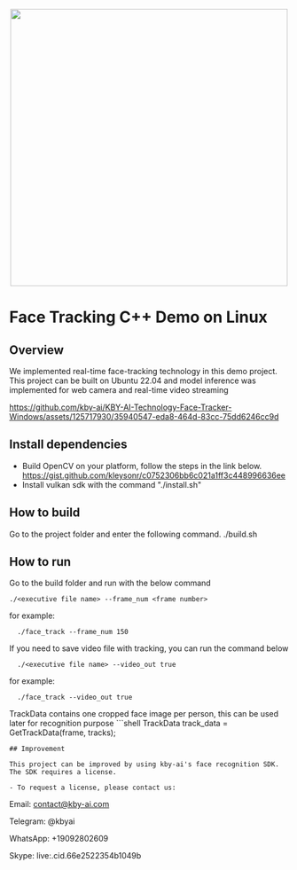 <p align="center">
  <a href="https://play.google.com/store/apps/dev?id=7086930298279250852" target="_blank">
    <img alt="" src="https://github-production-user-asset-6210df.s3.amazonaws.com/125717930/246971879-8ce757c3-90dc-438d-807f-3f3d29ddc064.png" width=500/>
  </a>  
</p>

# Face Tracking C++ Demo on Linux
## Overview
We implemented real-time face-tracking technology in this demo project.
This project can be built on Ubuntu 22.04 and model inference was implemented for web camera and real-time video streaming



https://github.com/kby-ai/KBY-AI-Technology-Face-Tracker-Windows/assets/125717930/35940547-eda8-464d-83cc-75dd6246cc9d

## Install dependencies
- Build OpenCV on your platform, follow the steps in the link below.
https://gist.github.com/kleysonr/c0752306bb6c021a1ff3c448996636ee
- Install vulkan sdk with the command "./install.sh"

## How to build
Go to the project folder and enter the following command.
./build.sh

## How to run
Go to the build folder and run with the below command 
  ```shell
  ./<executive file name> --frame_num <frame number>
  ```
for example:
  ```shell
    ./face_track --frame_num 150
  ```	
If you need to save video file with tracking, you can run the command below
  ```shell
    ./<executive file name> --video_out true
  ```
for example:
  ```shell
    ./face_track --video_out true
  ```	
TrackData contains one cropped face image per person, this can be used later for recognition purpose
	```shell
    TrackData track_data = GetTrackData(frame, tracks);
  ```
## Improvement

This project can be improved by using kby-ai's face recognition SDK. The SDK requires a license.

- To request a license, please contact us:
```
Email: contact@kby-ai.com

Telegram: @kbyai

WhatsApp: +19092802609

Skype: live:.cid.66e2522354b1049b
```
